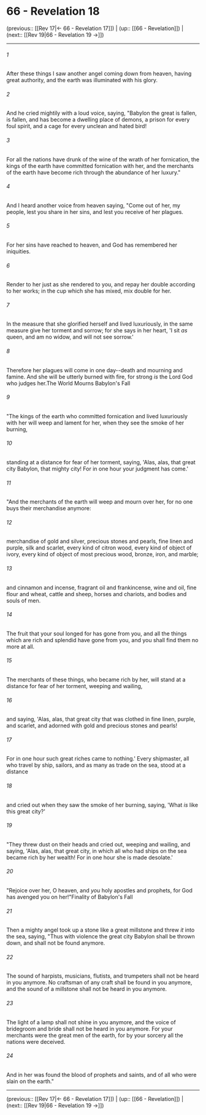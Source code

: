 # 66 - Revelation 18

(previous:: [[Rev 17|← 66 - Revelation 17]]) | (up:: [[66 - Revelation]]) | (next:: [[Rev 19|66 - Revelation 19 →]])

***


###### 1 
After these things I saw another angel coming down from heaven, having great authority, and the earth was illuminated with his glory. 

###### 2 
And he cried mightily with a loud voice, saying, "Babylon the great is fallen, is fallen, and has become a dwelling place of demons, a prison for every foul spirit, and a cage for every unclean and hated bird! 

###### 3 
For all the nations have drunk of the wine of the wrath of her fornication, the kings of the earth have committed fornication with her, and the merchants of the earth have become rich through the abundance of her luxury." 

###### 4 
And I heard another voice from heaven saying, "Come out of her, my people, lest you share in her sins, and lest you receive of her plagues. 

###### 5 
For her sins have reached to heaven, and God has remembered her iniquities. 

###### 6 
Render to her just as she rendered to you, and repay her double according to her works; in the cup which she has mixed, mix double for her. 

###### 7 
In the measure that she glorified herself and lived luxuriously, in the same measure give her torment and sorrow; for she says in her heart, 'I sit _as_ queen, and am no widow, and will not see sorrow.' 

###### 8 
Therefore her plagues will come in one day--death and mourning and famine. And she will be utterly burned with fire, for strong _is_ the Lord God who judges her.The World Mourns Babylon's Fall 

###### 9 
"The kings of the earth who committed fornication and lived luxuriously with her will weep and lament for her, when they see the smoke of her burning, 

###### 10 
standing at a distance for fear of her torment, saying, 'Alas, alas, that great city Babylon, that mighty city! For in one hour your judgment has come.' 

###### 11 
"And the merchants of the earth will weep and mourn over her, for no one buys their merchandise anymore: 

###### 12 
merchandise of gold and silver, precious stones and pearls, fine linen and purple, silk and scarlet, every kind of citron wood, every kind of object of ivory, every kind of object of most precious wood, bronze, iron, and marble; 

###### 13 
and cinnamon and incense, fragrant oil and frankincense, wine and oil, fine flour and wheat, cattle and sheep, horses and chariots, and bodies and souls of men. 

###### 14 
The fruit that your soul longed for has gone from you, and all the things which are rich and splendid have gone from you, and you shall find them no more at all. 

###### 15 
The merchants of these things, who became rich by her, will stand at a distance for fear of her torment, weeping and wailing, 

###### 16 
and saying, 'Alas, alas, that great city that was clothed in fine linen, purple, and scarlet, and adorned with gold and precious stones and pearls! 

###### 17 
For in one hour such great riches came to nothing.' Every shipmaster, all who travel by ship, sailors, and as many as trade on the sea, stood at a distance 

###### 18 
and cried out when they saw the smoke of her burning, saying, 'What _is_ like this great city?' 

###### 19 
"They threw dust on their heads and cried out, weeping and wailing, and saying, 'Alas, alas, that great city, in which all who had ships on the sea became rich by her wealth! For in one hour she is made desolate.' 

###### 20 
"Rejoice over her, O heaven, and _you_ holy apostles and prophets, for God has avenged you on her!"Finality of Babylon's Fall 

###### 21 
Then a mighty angel took up a stone like a great millstone and threw _it_ into the sea, saying, "Thus with violence the great city Babylon shall be thrown down, and shall not be found anymore. 

###### 22 
The sound of harpists, musicians, flutists, and trumpeters shall not be heard in you anymore. No craftsman of any craft shall be found in you anymore, and the sound of a millstone shall not be heard in you anymore. 

###### 23 
The light of a lamp shall not shine in you anymore, and the voice of bridegroom and bride shall not be heard in you anymore. For your merchants were the great men of the earth, for by your sorcery all the nations were deceived. 

###### 24 
And in her was found the blood of prophets and saints, and of all who were slain on the earth."

***

(previous:: [[Rev 17|← 66 - Revelation 17]]) | (up:: [[66 - Revelation]]) | (next:: [[Rev 19|66 - Revelation 19 →]])
